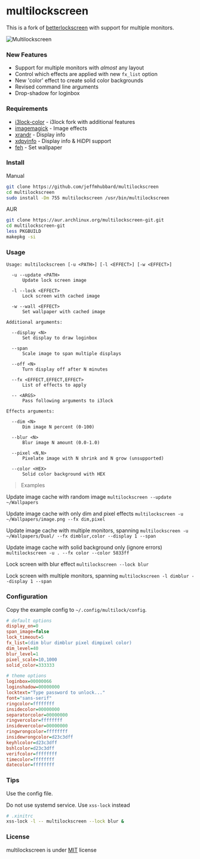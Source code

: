 ﻿# multilockscreen

This is a fork of [betterlockscreen](https://github.com/pavanjadhaw/betterlockscreen) with support for multiple monitors.
  
![Multilockscreen](https://camo.githubusercontent.com/bd90f582f8fea8467dc59b8b9c5f154aa1dff00f/68747470733a2f2f692e696d6775722e636f6d2f4a5a6139644c432e706e67)
  
  
### New Features  
- Support for multiple monitors with *almost* any layout
- Control which effects are applied with new `fx_list` option
- New 'color' effect to create solid color backgrounds
- Revised command line arguments
- Drop-shadow for loginbox
  
  
### Requirements
- [i3lock-color](https://github.com/PandorasFox/i3lock-color) - i3lock fork with additional features  
- [imagemagick](https://www.imagemagick.org/) - Image effects  
- [xrandr](https://www.x.org/) - Display info  
- [xdpyinfo](https://www.x.org/) - Display info & HiDPI support
- [feh](https://feh.finalrewind.org/) - Set wallpaper  
  
  
### Install

Manual
```bash
git clone https://github.com/jeffmhubbard/multilockscreen
cd multilockscreen
sudo install -Dm 755 multilockscreen /usr/bin/multilockscreen
```

AUR
```bash
git clone https://aur.archlinux.org/multilockscreen-git.git
cd multilockscreen-git
less PKGBUILD
makepkg -si
```
  
  
### Usage
```
Usage: multilockscreen [-u <PATH>] [-l <EFFECT>] [-w <EFFECT>]

  -u --update <PATH>
      Update lock screen image

  -l --lock <EFFECT>
      Lock screen with cached image

  -w --wall <EFFECT>
      Set wallpaper with cached image

Additional arguments:

  --display <N>
      Set display to draw loginbox

  --span
      Scale image to span multiple displays

  --off <N>
      Turn display off after N minutes

  --fx <EFFECT,EFFECT,EFFECT>
      List of effects to apply

  -- <ARGS>
      Pass following arguments to i3lock

Effects arguments:

  --dim <N>
      Dim image N percent (0-100)

  --blur <N>
      Blur image N amount (0.0-1.0)

  --pixel <N,N>
      Pixelate image with N shrink and N grow (unsupported)

  --color <HEX>
      Solid color background with HEX
```
  
> Examples

Update image cache with random image
`multilockscreen --update ~/Wallpapers`

Update image cache with only dim and pixel effects
`multilockscreen -u ~/Wallpapers/image.png --fx dim,pixel`

Update image cache with multiple monitors, spanning
`multilockscreen -u ~/Wallpapers/Dual/ --fx dimblur,color --display 1 --span`

Update image cache with solid background only (ignore errors)
`multilockscreen -u . --fx color --color 5833ff`

Lock screen with blur effect
`multilockscreen --lock blur`

Lock screen with multiple monitors, spanning
`multilockscreen -l dimblur --display 1 --span`
  
### Configuration

Copy the example config to `~/.config/multilock/config`.  
```ini
# default options
display_on=0
span_image=false
lock_timeout=5
fx_list=(dim blur dimblur pixel dimpixel color)
dim_level=40
blur_level=1
pixel_scale=10,1000
solid_color=333333

# theme options
loginbox=00000066
loginshadow=00000000
locktext="Type password to unlock..."
font="sans-serif"
ringcolor=ffffffff
insidecolor=00000000
separatorcolor=00000000
ringvercolor=ffffffff
insidevercolor=00000000
ringwrongcolor=ffffffff
insidewrongcolor=d23c3dff
keyhlcolor=d23c3dff
bshlcolor=d23c3dff
verifcolor=ffffffff
timecolor=ffffffff
datecolor=ffffffff
```

### Tips

Use the config file.

Do not use systemd service. Use `xss-lock` instead 
```bash
# .xinitrc
xss-lock -l -- multilockscreen --lock blur &
```

### License
multilockscreen  is under [MIT](https://github.com/jeffmhubbard/multilockscreen/blob/multi-monitor/LICENSE) license

